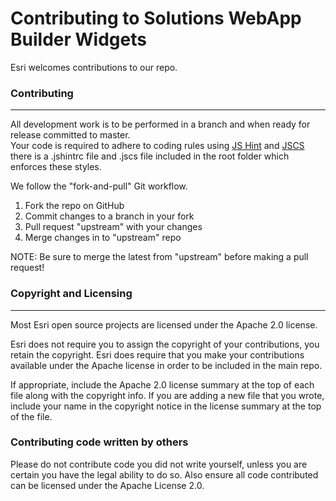Contributing to Solutions WebApp Builder Widgets
=========================================

Esri welcomes contributions to our repo.  

### Contributing
------------

All development work is to be performed in a branch and when ready for release committed to master.  
Your code is required to adhere to coding rules using [JS Hint](http://www.jshint.com/) and [JSCS](http://jscs.info/) there is a .jshintrc file and .jscs file included in the root folder which enforces these styles.

We follow the "fork-and-pull" Git workflow.

 1. Fork the repo on GitHub
 2. Commit changes to a branch in your fork
 3. Pull request "upstream" with your changes
 4. Merge changes in to "upstream" repo

NOTE: Be sure to merge the latest from "upstream" before making a pull request!

### Copyright and Licensing
-----------------------

Most Esri open source projects are licensed under the Apache 2.0 license. 

Esri does not require you to assign the copyright of your contributions, you retain the copyright. Esri does require that you make your contributions available under the Apache license in order to be included in the main repo.

If appropriate, include the Apache 2.0 license summary at the top of each file along with the copyright info. If you are adding a new file that you wrote, include your name in the copyright notice in the license summary at the top of the file.


### Contributing code written by others

Please do not contribute code you did not write yourself, unless you are certain you have the legal ability to do so. Also ensure all code contributed can be licensed under the Apache License 2.0.


